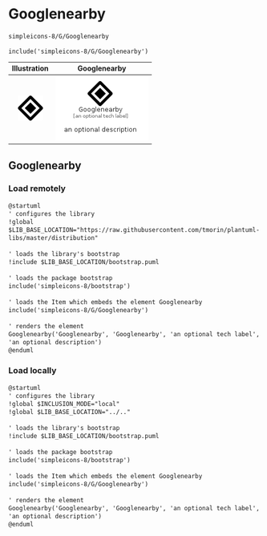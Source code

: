 # Googlenearby


```text
simpleicons-8/G/Googlenearby
```

```text
include('simpleicons-8/G/Googlenearby')
```



| Illustration | Googlenearby |
| :---: | :---: |
| ![illustration for Illustration](../../simpleicons-8/G/Googlenearby.png) | ![illustration for Googlenearby](../../simpleicons-8/G/Googlenearby.Local.png) |




## Googlenearby

### Load remotely
```plantuml
@startuml
' configures the library
!global $LIB_BASE_LOCATION="https://raw.githubusercontent.com/tmorin/plantuml-libs/master/distribution"

' loads the library's bootstrap
!include $LIB_BASE_LOCATION/bootstrap.puml

' loads the package bootstrap
include('simpleicons-8/bootstrap')

' loads the Item which embeds the element Googlenearby
include('simpleicons-8/G/Googlenearby')

' renders the element
Googlenearby('Googlenearby', 'Googlenearby', 'an optional tech label', 'an optional description')
@enduml
```

### Load locally
```plantuml
@startuml
' configures the library
!global $INCLUSION_MODE="local"
!global $LIB_BASE_LOCATION="../.."

' loads the library's bootstrap
!include $LIB_BASE_LOCATION/bootstrap.puml

' loads the package bootstrap
include('simpleicons-8/bootstrap')

' loads the Item which embeds the element Googlenearby
include('simpleicons-8/G/Googlenearby')

' renders the element
Googlenearby('Googlenearby', 'Googlenearby', 'an optional tech label', 'an optional description')
@enduml
```

